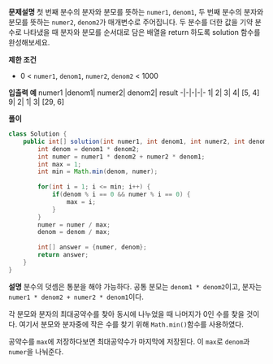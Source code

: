 **문제설명**
첫 번째 분수의 분자와 분모를 뜻하는 `numer1`, `denom1`, 두 번째 분수의 분자와 분모를 뜻하는 `numer2`, `denom2`가 매개변수로 주어집니다. 두 분수를 더한 값을 기약 분수로 나타냈을 때 분자와 분모를 순서대로 담은 배열을 return 하도록 solution 함수를 완성해보세요.

**제한 조건**
- 0 < `numer1`, `denom1`, `numer2`, `denom2` < 1000

**입출력 예**
numer1	|denom1|	numer2|	denom2|	result
-|-|-|-|-
1|	2|	3|	4|	[5, 4]
9|	2|	1|	3|	[29, 6]

**풀이**
```java
class Solution {
    public int[] solution(int numer1, int denom1, int numer2, int denom2) {
        int denom = denom1 * denom2;
        int numer = numer1 * denom2 + numer2 * denom1;
        int max = 1;
        int min = Math.min(denom, numer);
        
        for(int i = 1; i <= min; i++) {
            if(denom % i == 0 && numer % i == 0) {
                max = i;
            }
        }
        numer = numer / max;
        denom = denom / max;
        
        int[] answer = {numer, denom};
        return answer;
    }
}
```

**설명**
분수의 덧셈은 통분을 해야 가능하다. 공통 분모는 `denom1 * denom2`이고, 분자는 `numer1 * denom2 + numer2 * denom1`이다.

각 분모와 분자의 최대공약수를 찾아 동시에 나누었을 때 나머지가 0인 수를 찾을 것이다. 여기서 분모와 분자중에 작은 수를 찾기 위해 `Math.min()`함수를 사용하였다. 

공약수를 `max`에 저장하다보면 최대공약수가 마지막에 저장된다. 이 `max`로 `denom`과 `numer`을 나눠준다. 